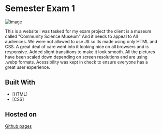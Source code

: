 # Semester Exam 1 

![image](https://github.com/Oyvindeavor/semesterproject-1/assets/133252875/826451b3-b4dc-41ca-945a-e80cb526bc58)



 This is a website i was tasked for my exam project the client is a museum called "Community Science Museum" And it needs to appeal to All audiences. 
 We were not allowed to use JS so its made using only HTML and CSS. A great deal of care went into it looking nice on all browsers and is responsive. 
 Added slight transitions to make it look smooth. All the pictures have been scaled down depending on screen resolutions and are using .webp formats. 
 Acessibility was kept in check to ensure everyone has a great user experience. 

## Built With

- [HTML]
- [CSS]


## Hosted on

[Github pages](https://oyvindeavor.github.io/semesterproject-1/)

